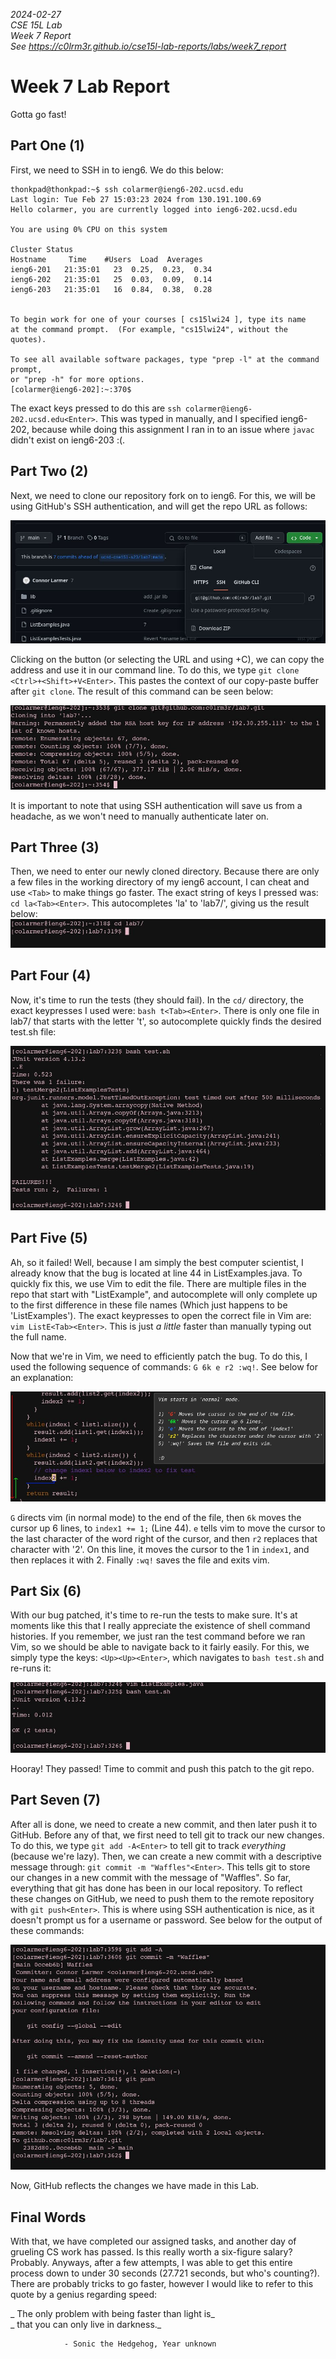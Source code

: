 _2024-02-27_  
_CSE 15L Lab_  
_Week 7 Report_  
_See https://c0lrm3r.github.io/cse15l-lab-reports/labs/week7_report_  

# Week 7 Lab Report

Gotta go fast!

## Part One (1)

First, we need to SSH in to ieng6. We do this below:

```
thonkpad@thonkpad:~$ ssh colarmer@ieng6-202.ucsd.edu
Last login: Tue Feb 27 15:03:23 2024 from 130.191.100.69
Hello colarmer, you are currently logged into ieng6-202.ucsd.edu

You are using 0% CPU on this system

Cluster Status 
Hostname     Time    #Users  Load  Averages  
ieng6-201   21:35:01   23  0.25,  0.23,  0.34
ieng6-202   21:35:01   25  0.03,  0.09,  0.14
ieng6-203   21:35:01   16  0.84,  0.38,  0.28


To begin work for one of your courses [ cs15lwi24 ], type its name 
at the command prompt.  (For example, "cs15lwi24", without the quotes).

To see all available software packages, type "prep -l" at the command prompt,
or "prep -h" for more options.
[colarmer@ieng6-202]:~:370$ 
```

The exact keys pressed to do this are `ssh colarmer@ieng6-202.ucsd.edu<Enter>`. This was typed in manually, and I specified ieng6-202, because while doing this assignment I ran in to an issue where `javac` didn't exist on ieng6-203 :(.

## Part Two (2)

Next, we need to clone our repository fork on to ieng6. For this, we will be
using GitHub's SSH authentication, and will get the repo URL as follows:

![Grabbing the repo URL](https://raw.githubusercontent.com/c0lrm3r/cse15l-lab-reports/main/res/week7/get_git.jpg)

Clicking on the button (or selecting the URL and using <Ctrl>+C), we can copy the address and use it in our command line. To do this, we type `git clone <Ctrl>+<Shift>+V<Enter>`. This pastes the context of our copy-paste buffer after `git clone`. The result of this command can be seen below:

![Cloning the Repo](https://raw.githubusercontent.com/c0lrm3r/cse15l-lab-reports/main/res/week7/git_clone.jpg)

It is important to note that using SSH authentication will save us from a headache, as we won't need to manually authenticate later on.

## Part Three (3)

Then, we need to enter our newly cloned directory. Because there are only a few files in the working directory of my ieng6 account, I can cheat and use `<Tab>` to make things go faster. The exact string of keys I pressed was: `cd la<Tab><Enter>`. This autocompletes 'la' to 'lab7/', giving us the result below:
![Cloning the Repo](https://raw.githubusercontent.com/c0lrm3r/cse15l-lab-reports/main/res/week7/cd.jpg)

## Part Four (4)

Now, it's time to run the tests (they should fail). In the `cd/` directory, the exact keypresses I used were: `bash t<Tab><Enter>`. There is only one file in lab7/ that starts with the letter 't', so autocomplete quickly finds the desired test.sh file:

![Running the failing test](https://raw.githubusercontent.com/c0lrm3r/cse15l-lab-reports/main/res/week7/test_fail.jpg)

## Part Five (5)

Ah, so it failed! Well, because I am simply the best computer scientist, I already know that the bug is located at line 44 in ListExamples.java. To quickly fix this, we use Vim to edit the file. There are multiple files in the repo that start with "ListExample", and autocomplete will only complete up to the first difference in these file names (Which just happens to be 'ListExamples'). The exact keypresses to open the correct file in Vim are: `vim ListE<Tab><Enter>`. This is just *a little* faster than manually typing out the full name.  

Now that we're in Vim, we need to efficiently patch the bug. To do this, I used the following sequence of commands: `G 6k e r2 :wq!`. See below for an explanation:

![How do I exit vim???](https://raw.githubusercontent.com/c0lrm3r/cse15l-lab-reports/main/res/week7/vim_annotated.jpg)

`G` directs vim (in normal mode) to the end of the file, then `6k` moves the cursor up 6 lines, to `index1 += 1;` (Line 44). `e` tells vim to move the cursor to the last character of the word right of the cursor, and then `r2` replaces that character with '2'. On this line, it moves the cursor to the 1 in `index1`, and then replaces it with 2. Finally `:wq!` saves the file and exits vim. 

## Part Six (6)

With our bug patched, it's time to re-run the tests to make sure. It's at moments like this that I really appreciate the existence of shell command histories. If you remember, we just ran the test command before we ran Vim, so we should be able to navigate back to it fairly easily. For this, we simply type the keys: `<Up><Up><Enter>`, which navigates to `bash test.sh` and re-runs it:

![Unlike my midterms, these tests passed](https://raw.githubusercontent.com/c0lrm3r/cse15l-lab-reports/main/res/week7/test_pass.jpg)

Hooray! They passed! Time to commit and push this patch to the git repo.

## Part Seven (7)

After all is done, we need to create a new commit, and then later push it to GitHub. Before any of that, we first need to tell git to track our new changes. To do this, we type `git add -A<Enter>` to tell git to track *everything* (because we're lazy). Then, we can create a new commit with a descriptive message through: `git commit -m "Waffles"<Enter>`. This tells git to store our changes in a new commit with the message of "Waffles". So far, everything that git has done has been in our local repository. To reflect these changes on GitHub, we need to push them to the remote repository with `git push<Enter>`. This is where using SSH authentication is nice, as it doesn't prompt us for a username or password. See below for the output of these commands:

![Saving our changes with git](https://raw.githubusercontent.com/c0lrm3r/cse15l-lab-reports/main/res/week7/push_git.jpg)

Now, GitHub reflects the changes we have made in this Lab.

## Final Words

With that, we have completed our assigned tasks, and another day of grueling CS work has passed. Is this really worth a six-figure salary? Probably. Anyways, after a few attempts, I was able to get this entire process down to under 30 seconds (27.721 seconds, but who's counting?). There are probably tricks to go faster, however I would like to refer to this quote by a genius regarding speed:

_    The only problem with being faster than light is_  
_    that you can only live in darkness._  
  
                - Sonic the Hedgehog, Year unknown  

